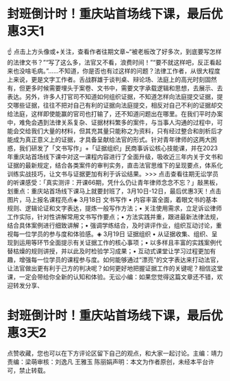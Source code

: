 # 封班倒计时！重庆站首场线下课，最后优惠3天1

☝ 点击上方头像或+关注，查看作者往期文章~“被老板改了好多次，到底要写怎样的法律文书？”“写了这么多，法官又不看，浪费时间！”“要不就这样吧，反正看起来也没啥毛病。”……不知道，你是否也有过这样的问题？法律工作者，从很大程度上来说，更是文字工作者。舌战群雄于谈判桌、辩论场、法庭上的高光时刻固然有，但更多时候需要埋头于案卷、文书中，需要文字承载逻辑和思想，去展示、去表达。另外，许多人打官司不知道如何组织证据，不知道怎样向法庭提交证据，提交哪些证据，往往不把对自己有利的证据向法庭提交，相反对自己不利的证据却交给法庭，这样即使能赢的官司也打输了，还不知道问题出在哪里。在我们平时办案中，难免会遇到法律关系复杂、证据材料繁多的案件，与当事人沟通的过程中，可能会交给我们大量的材料，但其充其量只能称之为资料，只有经过整合和剖析后才能成为真正意义上的证据，才具备呈献给法官的形式。针对青年律师的这两大困惑，我们研发了「文书写作」+「证据组织」民商事诉讼核心技能课，并在2023年重庆站首场线下课中对这一课程内容进行了全面升级，吸收近三年内关于文书和证据的最新规定，结合各类案件的审判实务，直击法官思维下的呈现要点，体系化训练实战技巧，让文书与证据更加有利于诉讼结果。>>> 点击查看往期无讼学员的听课感受：「真实测评：开课66期，凭什么仍让青年律师念念不忘？」敲黑板，划重点：重庆站首场线下课马上就要封班了，3月10日-12日，最后优惠3天！点击图片，马上报名课程亮点◈ 3月18日 文书写作 • 内容丰富全面，着眼文书的基本规则、逻辑论证和文字表达，提炼一般写作方法；• 关注使用需求，立足诉讼律师工作实际，针对性讲解常用文书写作要点；• 方法实践并重，跟进最新法律法规，结合具体案例进行细致讲解；• 强调学练结合，及时讲评作业，组织互动讨论，重视每一位学员的参与度和体验感。◈ 3月19日 证据组织 • 从证据收集、组织、呈现到运用等环节全面提示有关证据工作的核心事项；• 以多样且丰富的实践案例代替枯燥的规则讲授，并以此及时检验学习成果；• 互动式课堂让学习过程更加有趣，增强每一位学员的课程参与度。如何能够通过“漂亮”的文字表达来打动法官，让法官做出更有利于己方的判决呢？如何更好地把握证据工作的关键呢？相信这堂课，一定会带给你全新的认知和体验。无讼小编：如果您觉得这篇文章还不错，欢迎转发分享、

# 封班倒计时！重庆站首场线下课，最后优惠3天2

点赞收藏，您也可以在下方评论区留下自己的观点，和大家一起讨论。主编：靖力责编：梁萌审核：刘逸凡 王雅玉 陈丽娟声明：本文为作者原创，未经本平台许可，禁止转载。

